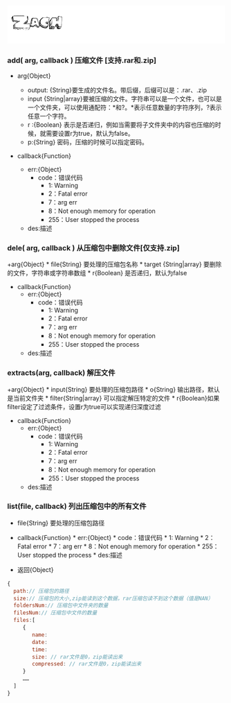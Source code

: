 <img src="zach.gif">

### add( arg, callback ) 压缩文件 [支持.rar和.zip]
+ arg{Object}
    * output: {String}要生成的文件名。带后缀，后缀可以是：.rar、.zip
    * input {String|array}要被压缩的文件。字符串可以是一个文件，也可以是一个文件夹，可以使用通配符：*和?。*表示任意数量的字符序列，?表示任意一个字符。
    * r :{Boolean} 表示是否递归，例如当需要将子文件夹中的内容也压缩的时候，就需要设置r为true，默认为false。
    * p:{String} 密码，压缩的时候可以指定密码。

+ callback{Function}
    * err:{Object}
        * code：错误代码
            * 1: Warning
            * 2：Fatal error
            * 7：arg err
            * 8：Not enough memory for operation
            * 255：User stopped the process
    * des:描述

### dele( arg, callback ) 从压缩包中删除文件[仅支持.zip]
 +arg{Object}
    * file{String} 要处理的压缩包名称
    * target {String|array} 要删除的文件，字符串或字符串数组
    * r{Boolean} 是否递归，默认为false

+ callback{Function}
    * err:{Object}
        * code：错误代码
            * 1: Warning
            * 2：Fatal error
            * 7：arg err
            * 8：Not enough memory for operation
            * 255：User stopped the process
    * des:描述

### extracts(arg, callback) 解压文件
 +arg{Object}
    * input{String} 要处理的压缩包路径
    * o{String} 输出路径，默认是当前文件夹
    * filter{String|array} 可以指定解压特定的文件
    * r{Boolean}如果filter设定了过滤条件，设置r为true可以实现递归深度过滤 
    
 + callback{Function}
     * err:{Object}
         * code：错误代码
             * 1: Warning
             * 2：Fatal error
             * 7：arg err
             * 8：Not enough memory for operation
             * 255：User stopped the process
     * des:描述
### list(file, callback) 列出压缩包中的所有文件
+ file{String} 要处理的压缩包路径

+ callback{Function}
       * err:{Object}
           * code：错误代码
               * 1: Warning
               * 2：Fatal error
               * 7：arg err
               * 8：Not enough memory for operation
               * 255：User stopped the process
       * des:描述

+ 返回{Object}
```javascript
{
  path:// 压缩包的路径
  size:// 压缩包的大小,zip能读到这个数据，rar压缩包读不到这个数据（值是NAN）
  foldersNum:// 压缩包中文件夹的数量
  filesNum:// 压缩包中文件的数量
  files:[
     {
        name:
        date:
        time:
        size: // rar文件是0，zip能读出来
        compressed: // rar文件是0，zip能读出来
     }
     ……
  ]
}

```


